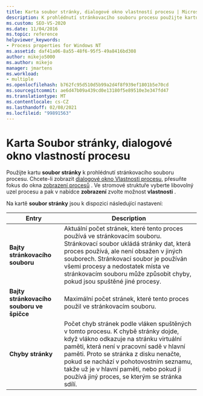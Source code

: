 ```yaml
---
title: Karta soubor stránky, dialogové okno vlastností procesu | Microsoft Docs
description: K prohlédnutí stránkovacího souboru procesu použijte kartu stránkovací soubor vlastností procesu. Tento článek popisuje dostupná nastavení.
ms.custom: SEO-VS-2020
ms.date: 11/04/2016
ms.topic: reference
helpviewer_keywords:
- Process properties for Windows NT
ms.assetid: daf41a06-8a55-48f6-95f5-49a8416bd308
author: mikejo5000
ms.author: mikejo
manager: jmartens
ms.workload:
- multiple
ms.openlocfilehash: b762fc95d510d5b99a2d4f8f939ef1801b5e70cd
ms.sourcegitcommit: ae6d47b09a439cd0e13180f5e89510e3e347fd47
ms.translationtype: MT
ms.contentlocale: cs-CZ
ms.lasthandoff: 02/08/2021
ms.locfileid: "99891563"
---
```

# <a name="page-file-tab-process-properties-dialog-box"></a>Karta Soubor stránky, dialogové okno vlastností procesu
Použijte kartu **soubor stránky** k prohlédnutí stránkovacího souboru procesu. Chcete-li zobrazit [dialogové okno Vlastnosti procesu](../debugger/process-properties-dialog-box.md), přesuňte fokus do okna [zobrazení procesů](../debugger/processes-view.md) . Ve stromové struktuře vyberte libovolný uzel procesu a pak v nabídce **zobrazení** zvolte možnost **vlastnosti** .

 Na kartě **soubor stránky** jsou k dispozici následující nastavení:

|Entry|Description|
|-----------|-----------------|
|**Bajty stránkovacího souboru**|Aktuální počet stránek, které tento proces používá ve stránkovacím souboru. Stránkovací soubor ukládá stránky dat, která proces používá, ale není obsažen v jiných souborech. Stránkovací soubor je používán všemi procesy a nedostatek místa ve stránkovacím souboru může způsobit chyby, pokud jsou spuštěné jiné procesy.|
|**Bajty stránkovacího souboru ve špičce**|Maximální počet stránek, které tento proces použil ve stránkovacím souboru.|
|**Chyby stránky**|Počet chyb stránek podle vláken spuštěných v tomto procesu. K chybě stránky dojde, když vlákno odkazuje na stránku virtuální paměti, která není v pracovní sadě v hlavní paměti. Proto se stránka z disku nenačte, pokud se nachází v pohotovostním seznamu, takže už je v hlavní paměti, nebo pokud ji používá jiný proces, se kterým se stránka sdílí.|